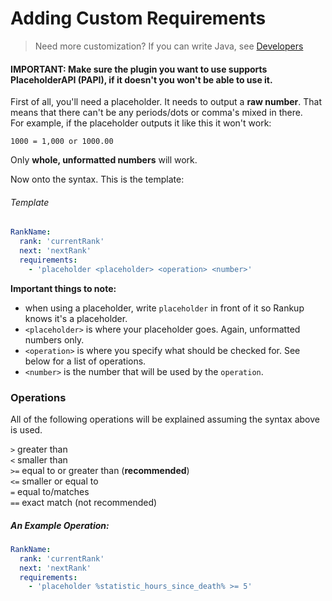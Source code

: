 # Adding Custom Requirements

> Need more customization? If you can write Java, see [Developers](../Core-Files/For-Developers.md)

#### **IMPORTANT:** Make sure the plugin you want to use supports **PlaceholderAPI** (PAPI), if it doesn't you won't be able to use it.

First of all, you'll need a placeholder. It needs to output a **raw number**. That means that there can't be any periods/dots or comma's mixed in there.  
For example, if the placeholder outputs it like this it won't work:

`1000 = 1,000 or 1000.00`

Only __whole, unformatted numbers__ will work.

Now onto the syntax. This is the template:
###### Template
```yaml
RankName:
  rank: 'currentRank'
  next: 'nextRank'
  requirements:
    - 'placeholder <placeholder> <operation> <number>'
```
__Important things to note:__
- when using a placeholder, write `placeholder` in front of it so Rankup knows it's a placeholder.
- `<placeholder>` is where your placeholder goes. Again, unformatted numbers only.
- `<operation>` is where you specify what should be checked for. See below for a list of operations.
- `<number>` is the number that will be used by the `operation`.

### Operations
All of the following operations will be explained assuming the syntax above is used.

`>` greater than  
`<` smaller than  
`>=` equal to or greater than (**recommended**)  
`<=` smaller or equal to  
`=` equal to/matches  
`==` exact match (not recommended)  

##### An Example Operation:
```yaml
RankName:
  rank: 'currentRank'
  next: 'nextRank'
  requirements:
    - 'placeholder %statistic_hours_since_death% >= 5'
```
